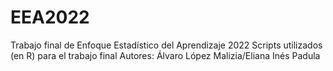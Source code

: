 # EEA2022
Trabajo final de Enfoque Estadístico del Aprendizaje 2022
Scripts utilizados (en R) para el trabajo final
Autores: Álvaro López Malizia/Eliana Inés Padula
